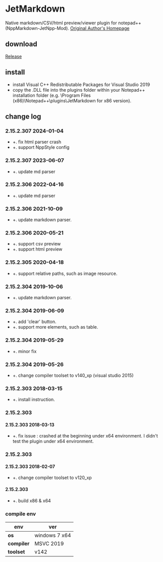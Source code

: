 ﻿# JetMarkdown
Native markdown/CSV/html preview/viewer plugin for notepad++ (NppMarkdown-JetNpp-Mod). [Original Author's Homepage](https://github.com/gclxry/NppMarkdown)

## download

[Release](https://github.com/JetNpp/JetMarkdown/tree/master/bin "Release")

## install
- install Visual C++ Redistributable Packages for Visual Studio 2019
- copy the .DLL file into the plugins folder within your Notepad++ installation folder (e.g. \Program Files (x86)\Notepad++\plugins\JetMarkdown for x86 version).

## change log
### 2.15.2.307 2024-01-04
- +. fix html parser crash
- +. support NppStyle config

### 2.15.2.307 2023-06-07
- +. update md parser

### 2.15.2.306 2022-04-16
- +. update md parser

### 2.15.2.306 2021-10-09
- +. update markdown parser.

### 2.15.2.306 2020-05-21
- +. support csv preview
- +. support html preview

### 2.15.2.305 2020-04-18
- +. support relative paths, such as image resource.

### 2.15.2.304 2019-10-06
- +. update markdown parser.

### 2.15.2.304 2019-06-09
- +. add 'clear' button.
- +. support more elements, such as table.

### 2.15.2.304 2019-05-29
- +. minor fix

### 2.15.2.304 2019-05-26
- +. change compiler toolset to v140_xp (visual studio 2015)

### 2.15.2.303 2018-03-15
- +. install instruction.

### 2.15.2.303
#### 2.15.2.303 2018-03-13
- +. fix issue : crashed at the beginning under x64 environment. I didn't test the plugin under x64 environment.

### 2.15.2.303
#### 2.15.2.303 2018-02-07
- +. change compiler toolset to v120_xp

#### 2.15.2.303
- +. build x86 & x64

### compile env
|env   | ver|
| - | - |
|__os__|windows 7 x64|
|__compiler__|MSVC 2019|
|__toolset__|v142|

